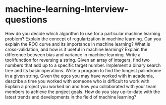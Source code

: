 # machine-learning-Interview-questions

How do you decide which algorithm to use for a particular machine learning problem?
Explain the concept of regularization in machine learning.
Can you explain the ROC curve and its importance in machine learning?
What is cross-validation, and how is it useful in machine learning?
Explain the difference between bias and variance in machine learning.
Write a tool/function for reversing a string.
Given an array of integers, find two numbers that add up to a specific target number.
Implement a binary search tree and its basic operations.
Write a program to find the longest palindrome in a given string.
Given the egos you may have worked with in academia, describe a time you worked with someone who is difficult to work with.
Explain a project you worked on and how you collaborated with your team members to achieve the project goals.
How do you stay up-to-date with the latest trends and developments in the field of machine learning?
